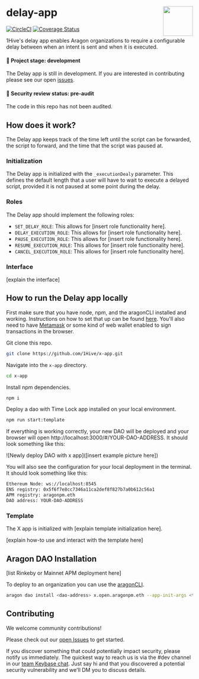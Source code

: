 # delay-app <img align="right" src="https://github.com/1Hive/website/blob/master/website/static/img/bee.png" height="80px" />

[![CircleCI](https://circleci.com/gh/1Hive/delay-app.svg?style=svg)](https://circleci.com/gh/1Hive/delay-app)
[![Coverage Status](https://coveralls.io/repos/github/1Hive/delay-app/badge.svg?branch=master&service=github)](https://coveralls.io/github/1Hive/delay-app?branch=master&service=github)

1Hive's delay app enables Aragon organizations to require a configurable delay between when an intent is sent and when it is executed.

#### 🐲 Project stage: development

The Delay app is still in development. If you are interested in contributing please see our open [issues](https://github.com/1hive/x-app/issues).

#### 🚨 Security review status: pre-audit

The code in this repo has not been audited.

## How does it work?

The Delay app keeps track of the time left until the script can be forwarded, the script to forward, and the time that the script was paused at.

### Initialization
The Delay app is initialized with the `_executionDealy` parameter. This defines the default length that a user will have to wait to execute a delayed script, provided it is not paused at some point during the delay.

### Roles

The Delay app should implement the following roles:
- `SET_DELAY_ROLE`: This allows for [insert role functionality here].
- `DELAY_EXECUTION_ROLE`: This allows for [insert role functionality here].
- `PAUSE_EXECUTION_ROLE`: This allows for [insert role functionality here].
- `RESUME_EXECUTION_ROLE`: This allows for [insert role functionality here].
- `CANCEL_EXECUTION_ROLE`: This allows for [insert role functionality here].


### Interface

[explain the interface]

## How to run the Delay app locally

First make sure that you have node, npm, and the aragonCLI installed and working. Instructions on how to set that up can be found [here](https://hack.aragon.org/docs/cli-intro.html). You'll also need to have [Metamask](https://metamask.io) or some kind of web wallet enabled to sign transactions in the browser.

Git clone this repo.

```sh
git clone https://github.com/1Hive/x-app.git
```

Navigate into the `x-app` directory.

```sh
cd x-app
```

Install npm dependencies.

```sh
npm i
```

Deploy a dao with Time Lock app installed on your local environment.

```sh
npm run start:template
```

If everything is working correctly, your new DAO will be deployed and your browser will open http://localhost:3000/#/YOUR-DAO-ADDRESS. It should look something like this:

![Newly deploy DAO with x app]([insert example picture here])

You will also see the configuration for your local deployment in the terminal. It should look something like this:

```sh
Ethereum Node: ws://localhost:8545
ENS registry: 0x5f6f7e8cc7346a11ca2def8f827b7a0b612c56a1
APM registry: aragonpm.eth
DAO address: YOUR-DAO-ADDRESS
```

### Template

The X app is initialized with [explain template initialization here].

[explain how-to use and interact with the template here]

## Aragon DAO Installation

[list Rinkeby or Mainnet APM deployment here]

To deploy to an organization you can use the [aragonCLI](https://hack.aragon.org/docs/cli-intro.html).

```sh
aragon dao install <dao-address> x.open.aragonpm.eth --app-init-args <thing1> <thing2> <thing3>
```

## Contributing

We welcome community contributions!

Please check out our [open Issues](https://github.com/1Hive/delay-app/issues) to get started.

If you discover something that could potentially impact security, please notify us immediately. The quickest way to reach us is via the #dev channel in our [team Keybase chat](https://1hive.org/contribute/keybase). Just say hi and that you discovered a potential security vulnerability and we'll DM you to discuss details.
